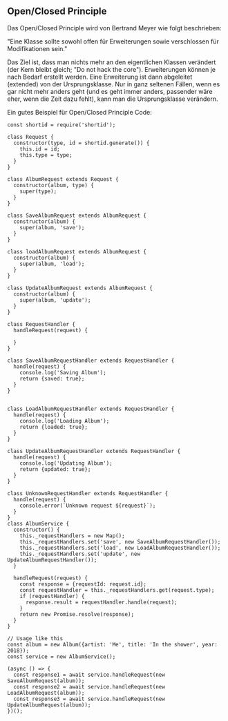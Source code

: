 ## Open/Closed Principle
Das Open/Closed Principle wird von Bertrand Meyer wie folgt beschrieben:





"Eine Klasse sollte sowohl offen für Erweiterungen sowie verschlossen für Modifikationen sein."





Das Ziel ist, dass man nichts mehr an den eigentlichen Klassen verändert (der Kern bleibt gleich; "Do not hack the core"). Erweiterungen können je nach Bedarf erstellt werden. Eine Erweiterung ist dann abgeleitet (extended) von der Ursprungsklasse. Nur in ganz seltenen Fällen, wenn es gar nicht mehr anders geht (und es geht immer anders, passender wäre eher, wenn die Zeit dazu fehlt), kann man die Ursprungsklasse verändern.


 


Ein gutes Beispiel für Open/Closed Principle Code:


```
const shortid = require('shortid');

class Request {
  constructor(type, id = shortid.generate()) {
    this.id = id;
    this.type = type;
  }
}

class AlbumRequest extends Request {
  constructor(album, type) {
    super(type);
  }
}

class SaveAlbumRequest extends AlbumRequest {
  constructor(album) {
    super(album, 'save');
  }
}

class loadAlbumRequest extends AlbumRequest {
  constructor(album) {
    super(album, 'load');
  }
}

class UpdateAlbumRequest extends AlbumRequest {
  constructor(album) {
    super(album, 'update'); 
  }
}

class RequestHandler {
  handleRequest(request) {
    
  }
}

class SaveAlbumRequestHandler extends RequestHandler {
  handle(request) {
    console.log('Saving Album');
    return {saved: true};
  }
}


class LoadAlbumRequestHandler extends RequestHandler {
  handle(request) {
    console.log('Loading Album');
    return {loaded: true};
  }
}

class UpdateAlbumRequestHandler extends RequestHandler {
  handle(request) {
    console.log('Updating Album');
    return {updated: true};
  }
}

class UnknownRequestHandler extends RequestHandler {
  handle(request) {
    console.error(`Unknown request ${request}`);
  }
}
class AlbumService {
  constructor() {
    this._requestHandlers = new Map();
    this._requestHandlers.set('save', new SaveAlbumRequestHandler());
    this._requestHandlers.set('load', new LoadAlbumRequestHandler());
    this._requestHandlers.set('update', new UpdateAlbumRequestHandler());
  }
  
  handleRequest(request) {
    const response = {requestId: request.id};
    const requestHandler = this._requestHandlers.get(request.type);
    if (requestHandler) {
      response.result = requestHandler.handle(request);
    }
    return new Promise.resolve(response);
  }
}

// Usage like this
const album = new Album({artist: 'Me', title: 'In the shower', year: 2018});
const service = new AlbumService();

(async () => {
  const response1 = await service.handleRequest(new SaveAlbumRequest(album));
  const response2 = await service.handleRequest(new LoadAlbumRequest(album));
  const response3 = await service.handleRequest(new UpdateAlbumRequest(album));
})();
```